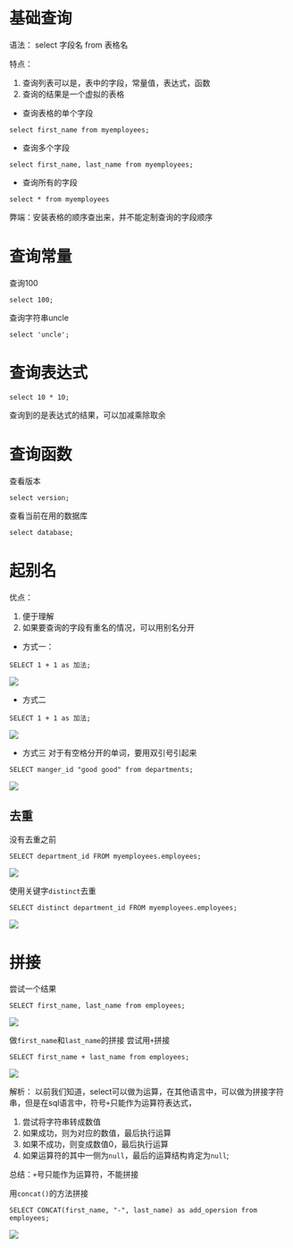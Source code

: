 # 基础查询
语法：
select 字段名 from 表格名

特点：
1. 查询列表可以是，表中的字段，常量值，表达式，函数
2. 查询的结果是一个虚拟的表格

* 查询表格的单个字段
```
select first_name from myemployees;
```
* 查询多个字段
```
select first_name, last_name from myemployees;
```

* 查询所有的字段
```
select * from myemployees
```
弊端：安装表格的顺序查出来，并不能定制查询的字段顺序

# 查询常量
查询100
```
select 100;
```
查询字符串uncle
```
select 'uncle';
```
# 查询表达式
```
select 10 * 10;
```
查询到的是表达式的结果，可以加减乘除取余
# 查询函数
查看版本
```
select version;
```
查看当前在用的数据库
```
select database;
```

# 起别名
优点：
1. 便于理解
2. 如果要查询的字段有重名的情况，可以用别名分开
* 方式一：
```
SELECT 1 + 1 as 加法;
```
<img src="./img/1.png">

* 方式二
```
SELECT 1 + 1 as 加法;
```
<img src="./img/2.png">

* 方式三 
对于有空格分开的单词，要用双引号引起来
```
SELECT manger_id "good good" from departments;
```
<img src="./img/3.png">

## 去重
没有去重之前
```
SELECT department_id FROM myemployees.employees;
```
<img src="./img/4.png">

使用关键字`distinct`去重
```
SELECT distinct department_id FROM myemployees.employees;
```
<img src="./img/5.png">

# 拼接
尝试一个结果
```
SELECT first_name, last_name from employees;
```
<img src="./img/6.png">

做`first_name`和`last_name`的拼接
尝试用`+`拼接
```
SELECT first_name + last_name from employees;
```
<img src="./img/7.png">

解析：
以前我们知道，select可以做为运算，在其他语言中，可以做为拼接字符串，但是在sql语言中，符号`+`只能作为运算符表达式，
1. 尝试将字符串转成数值
2. 如果成功，则为对应的数值，最后执行运算
3. 如果不成功，则变成数值0，最后执行运算
4. 如果运算符的其中一侧为`null`，最后的运算结构肯定为`null`;

总结：`+`号只能作为运算符，不能拼接

用`concat()`的方法拼接
```
SELECT CONCAT(first_name, "-", last_name) as add_opersion from employees;
```
<img src="./img/8.png">




